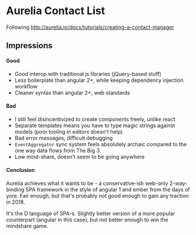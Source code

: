 # Aurelia Contact List

Following http://aurelia.io/docs/tutorials/creating-a-contact-manager

## Impressions

#### Good

* Good interop with traditional js libraries (jQuery-based stuff)
* Less boilerplate than angular 2+, while keeping dependency injection workflow
* Cleaner syntax than angular 2+, web standards

#### Bad

* I still feel disincentivized to create components freely, unlike react
* Separate templates means you have to type magic strings against models (poor tooling in editors doesn't help)
* Bad error messages, difficult debugging
* `EventAggregator` sync system feels absolutely archaic compared to the one way data flows from The Big 3.
* Low mind-share, doesn't seem to be going anywhere

#### Conclusion

Aurelia achieves what it wants to be - a conservative-ish web-only 2-way-binding SPA framework in the style of angular 1 and ember from the days of yore. Fair enough, but that's probably not good enough to gain any traction in 2018.

It's the D language of SPA-s. Slightly better version of a more popular counterpart (angular in this case), but not better enough to win the mindshare game.
